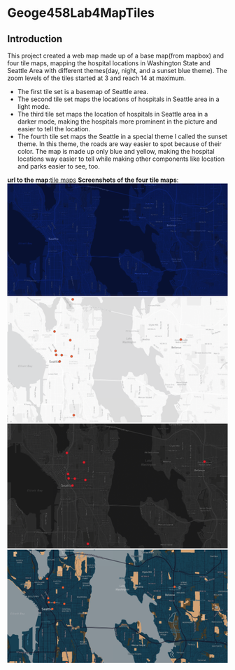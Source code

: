 # Geoge458Lab4MapTiles
## Introduction
This project created a web map made up of a base map(from mapbox) and four tile maps,  mapping the hospital locations in Washington State and Seattle Area with different themes(day, night, and a sunset blue theme). The zoom levels of the tiles started at 3 and reach 14 at maximum. 

- The first tile set is a basemap of Seattle area.   
- The second tile set maps the locations of hospitals in Seattle area in a light mode.  
- The third tile set maps the location of hospitals in Seattle area in a darker mode, making the hospitals more prominent in the picture and easier to tell the location.
- The fourth tile set maps the Seattle in a special theme I called the sunset theme. In this theme, the roads are way easier to spot because of their color. The map is made up only blue and yellow, making the hospital locations way easier to tell while making other components like location and parks easier to see, too. 

**url to the map**:[tile maps](https://ychen21.github.io/Geoge458Lab4MapTiles/)
**Screenshots of the four tile maps**:
![tile 1](img/tile1.png)
![tile 2](img/tile2.png)
![tile 3](img/tile3.png)
![tile 4](img/tile4.png)
